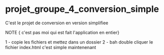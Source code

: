 # projet_groupe_4_conversion_simple
C'est le projet de conversion en version simplifiee


NOTE { c'est pas moi qui est fait l'application en entier}

1 - copie les fichiers et mettez dans un dossier
2 - bah double cliquer le fichier index.html c'est simple maintenenant
